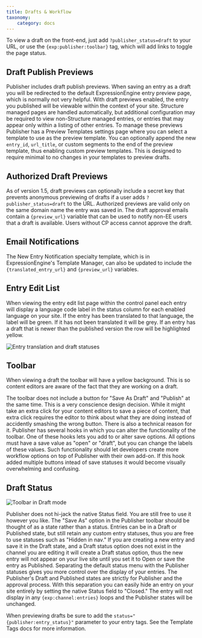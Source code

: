 ```yaml
---
title: Drafts & Workflow
taxonomy:
    category: docs
---
```


To view a draft on the front-end, just add ``?publisher_status=draft`` to your URL, or use the ``{exp:publisher:toolbar}`` tag, which will add links to toggle the page status.

## Draft Publish Previews

Publisher includes draft publish previews. When saving an entry as a draft you will be redirected to the default ExpressionEngine entry preview page, which is normally not very helpful. With draft previews enabled, the entry you published will be viewable within the context of your site. Structure managed pages are handled automatically, but additional configuration may be required to view non-Structure managed entries, or entries that may appear only within a listing of other entries. To manage these previews Publisher has a Preview Templates settings page where you can select a template to use as the preview template. You can optionally append the new ``entry_id``, ``url_title``, or custom segments to the end of the preview template, thus enabling custom preview templates. This is designed to require minimal to no changes in your templates to preview drafts.

## Authorized Draft Previews

As of version 1.5, draft previews can optionally include a secret key that prevents anonymous previewing of drafts if a user adds ``?publisher_status=draft`` to the URL. Authorized previews are valid only on the same domain name the entry was saved in. The draft approval emails contain a ``{preview_url}`` variable that can be used to notify non-EE users that a draft is available. Users without CP access cannot approve the draft.

## Email Notifications

The New Entry Notification specialty template, which is in ExpressionEngine's Template Manager, can also be updated to include the ``{translated_entry_url}`` and ``{preview_url}`` variables.

## Entry Edit List

When viewing the entry edit list page within the control panel each entry will display a language code label in the status column for each enabled language on your site. If the entry has been translated to that language, the label will be green. If it has not been translated it will be grey. If an entry has a draft that is newer than the published version the row will be highlighted yellow.

![Entry translation and draft statuses](http://docs.boldminded.com/images/entry-statuses.png)

## Toolbar

When viewing a draft the toolbar will have a yellow background. This is so content editors are aware of the fact that they are working on a draft.

The toolbar does not include a button for "Save As Draft" and "Publish" at the same time. This is a very conscience design decision. While it might take an extra click for your content editors to save a piece of content, that extra click requires the editor to think about what they are doing instead of accidently smashing the wrong button. There is also a technical reason for it. Publisher has several hooks in which you can alter the functionality of the toolbar. One of these hooks lets you add to or alter save options. All options must have a save value as "open" or "draft", but you can change the labels of these values. Such functionality should let developers create more workflow options on top of Publisher with their own add-on. If this hook added multiple buttons intead of save statuses it would become visually overwhelming and confusing.

## Draft Status

![Toolbar in Draft mode](http://docs.boldminded.com/images/toolbar-draft.png)

Publisher does not hi-jack the native Status field. You are still free to use it however you like. The "Save As" option in the Publisher toolbar should be thought of as a state rather than a status. Entries can be in a Draft or Published state, but still retain any custom entry statuses, thus you are free to use statuses such as "Hidden in nav." If you are creating a new entry and save it in the Draft state, and a Draft status option does not exist in the channel you are editing it will create a Draft status option, thus the new entry will not appear on your live site until you set it to Open or save the entry as Published. Separating the default status menu with the Publisher statuses gives you more control over the display of your entries. The Publisher's Draft and Published states are strictly for Publisher and the approval process. With this separation you can easily hide an entry on your site entirely by setting the native Status field to "Closed." The entry will not display in any ``{exp:channel:entries}`` loops and the Publisher states will be unchanged.

When previewing drafts be sure to add the ``status="{publisher:entry_status}"`` parameter to your entry tags. See the Template Tags docs for more information.